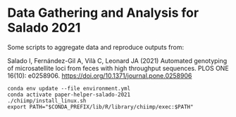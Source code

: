# Data Gathering and Analysis for Salado 2021

Some scripts to aggregate data and reproduce outputs from:

Salado I, Fernández-Gil A, Vilà C, Leonard JA (2021) Automated genotyping of
microsatellite loci from feces with high throughput sequences. PLOS ONE 16(10):
e0258906. <https://doi.org/10.1371/journal.pone.0258906>

    conda env update --file environment.yml
    conda activate paper-helper-salado-2021
    ./chiimp/install_linux.sh
    export PATH="$CONDA_PREFIX/lib/R/library/chiimp/exec:$PATH"
